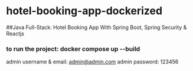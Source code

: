 # hotel-booking-app-dockerized
##Java Full-Stack: Hotel Booking App With Spring Boot, Spring Security &amp; Reactjs

### to run the project: docker compose up --build

admin username & email: admin@admin.com
admin password: 123456
